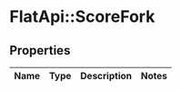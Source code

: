 # FlatApi::ScoreFork

## Properties
Name | Type | Description | Notes
------------ | ------------- | ------------- | -------------



